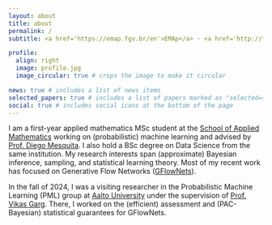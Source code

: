 ```yaml
---
layout: about
title: about
permalink: /
subtitle: <a href='https://emap.fgv.br/en'>EMAp</a> · <a href='http://fgv.br/en'>FGV</a>

profile:
  align: right
  image: profile.jpg
  image_circular: true # crops the image to make it circular

news: true # includes a list of news items
selected_papers: true # includes a list of papers marked as "selected={true}"
social: true # includes social icons at the bottom of the page
---
```


I am a first-year applied mathematics MSc student at the [School of Applied Mathematics](https://emap.fgv.br/en) working on (probabilistic) machine learning and advised by [Prof. Diego Mesquita](./https://weakly-informative.github.io/). I also hold a BSc degree on Data Science from the same institution. My research interests span (approximate) Bayesian inference, sampling, and statistical learning theory. Most of my recent work has focused on Generative Flow Networks ([GFlowNets](https://yoshuabengio.org/2022/03/05/generative-flow-networks/)).

In the fall of 2024, I was a visiting researcher in the Probabilistic Machine Learning (PML) group at [Aalto University](./https://research.cs.aalto.fi/pml/) under the supervision of [Prof. Vikas Garg](./https://www.mit.edu/~vgarg/). There, I worked on the (efficient) assessment and (PAC-Bayesian) statistical guarantees for GFlowNets.
